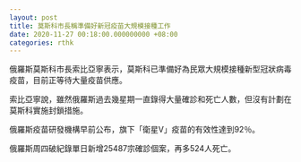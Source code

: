 ```yaml
---
layout: post
title: 莫斯科市長稱準備好新冠疫苗大規模接種工作
date: 2020-11-27 00:18:00.000000000 +08:00
categories: rthk
---
```


俄羅斯莫斯科市長索比亞寧表示，莫斯科已準備好為民眾大規模接種新型冠狀病毒疫苗，目前正等待大量疫苗供應。

索比亞寧說，雖然俄羅斯過去幾星期一直錄得大量確診和死亡人數，但沒有計劃在莫斯科實施封鎖措施。

俄羅斯疫苗研發機構早前公布，旗下「衛星V」疫苗的有效性達到92％。

俄羅斯周四破紀錄單日新增25487宗確診個案，再多524人死亡。
